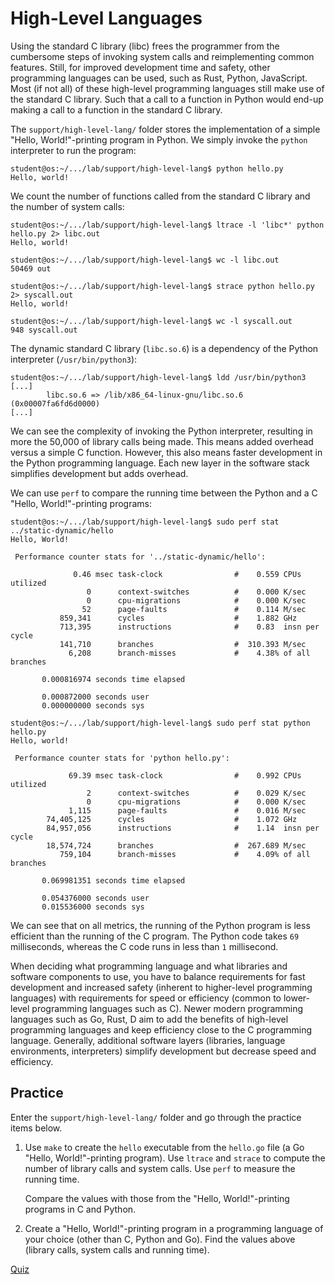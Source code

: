 # High-Level Languages

Using the standard C library (libc) frees the programmer from the cumbersome steps of invoking system calls and reimplementing common features.
Still, for improved development time and safety, other programming languages can be used, such as Rust, Python, JavaScript.
Most (if not all) of these high-level programming languages still make use of the standard C library.
Such that a call to a function in Python would end-up making a call to a function in the standard C library.

The `support/high-level-lang/` folder stores the implementation of a simple "Hello, World!"-printing program in Python.
We simply invoke the `python` interpreter to run the program:

```console
student@os:~/.../lab/support/high-level-lang$ python hello.py
Hello, world!
```

We count the number of functions called from the standard C library and the number of system calls:

```console
student@os:~/.../lab/support/high-level-lang$ ltrace -l 'libc*' python hello.py 2> libc.out
Hello, world!

student@os:~/.../lab/support/high-level-lang$ wc -l libc.out
50469 out

student@os:~/.../lab/support/high-level-lang$ strace python hello.py 2> syscall.out
Hello, world!

student@os:~/.../lab/support/high-level-lang$ wc -l syscall.out
948 syscall.out
```

The dynamic standard C library (`libc.so.6`) is a dependency of the Python interpreter (`/usr/bin/python3`):

```console
student@os:~/.../lab/support/high-level-lang$ ldd /usr/bin/python3
[...]
        libc.so.6 => /lib/x86_64-linux-gnu/libc.so.6 (0x00007fa6fd6d0000)
[...]
```

We can see the complexity of invoking the Python interpreter, resulting in more the 50,000 of library calls being made.
This means added overhead versus a simple C function.
However, this also means faster development in the Python programming language.
Each new layer in the software stack simplifies development but adds overhead.

We can use `perf` to compare the running time between the Python and a C "Hello, World!"-printing programs:

```console
student@os:~/.../lab/support/high-level-lang$ sudo perf stat ../static-dynamic/hello
Hello, World!

 Performance counter stats for '../static-dynamic/hello':

              0.46 msec task-clock                #    0.559 CPUs utilized
                 0      context-switches          #    0.000 K/sec
                 0      cpu-migrations            #    0.000 K/sec
                52      page-faults               #    0.114 M/sec
           859,341      cycles                    #    1.882 GHz
           713,395      instructions              #    0.83  insn per cycle
           141,710      branches                  #  310.393 M/sec
             6,208      branch-misses             #    4.38% of all branches

       0.000816974 seconds time elapsed

       0.000872000 seconds user
       0.000000000 seconds sys

student@os:~/.../lab/support/high-level-lang$ sudo perf stat python hello.py
Hello, world!

 Performance counter stats for 'python hello.py':

             69.39 msec task-clock                #    0.992 CPUs utilized
                 2      context-switches          #    0.029 K/sec
                 0      cpu-migrations            #    0.000 K/sec
             1,115      page-faults               #    0.016 M/sec
        74,405,125      cycles                    #    1.072 GHz
        84,957,056      instructions              #    1.14  insn per cycle
        18,574,724      branches                  #  267.689 M/sec
           759,104      branch-misses             #    4.09% of all branches

       0.069981351 seconds time elapsed

       0.054376000 seconds user
       0.015536000 seconds sys
```

We can see that on all metrics, the running of the Python program is less efficient than the running of the C program.
The Python code takes `69` milliseconds, whereas the C code runs in less than `1` millisecond.

When deciding what programming language and what libraries and software components to use, you have to balance requirements for fast development and increased safety (inherent to higher-level programming languages) with requirements for speed or efficiency (common to lower-level programming languages such as C).
Newer modern programming languages such as Go, Rust, D aim to add the benefits of high-level programming languages and keep efficiency close to the C programming language.
Generally, additional software layers (libraries, language environments, interpreters) simplify development but decrease speed and efficiency.

## Practice

Enter the `support/high-level-lang/` folder and go through the practice items below.

1. Use `make` to create the `hello` executable from the `hello.go` file (a Go "Hello, World!"-printing program).
   Use `ltrace` and `strace` to compute the number of library calls and system calls.
   Use `perf` to measure the running time.

   Compare the values with those from the "Hello, World!"-printing programs in C and Python.

1. Create a "Hello, World!"-printing program in a programming language of your choice (other than C, Python and Go).
   Find the values above (library calls, system calls and running time).

[Quiz](../quiz/high-level-lang.md)
